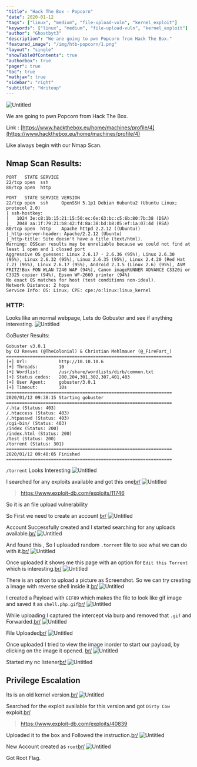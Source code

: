 ```yaml
---
"title": "Hack The Box - Popcorn"
"date": 2020-01-12
"tags": ["linux", "medium", "file-upload-vuln", "kernel_exploit"]
"keywords": ["linux", "medium", "file-upload-vuln", "kernel_exploit"]
"author": "Ghostbyt3"
"description": "We are going to pwn Popcorn from Hack The Box."
"featured_image": "/img/htb-popcorn/1.png"
"layout": "single"
"showTableOfContents": true
"authorbox": true
"pager": true
"toc": true
"mathjax": true
"sidebar": "right"
"subtitle": "Writeup"
---
```



![Untitled](/img/htb-popcorn/1.png)

We are going to pwn Popcorn from Hack The Box.

Link : [https://www.hackthebox.eu/home/machines/profile/4](https://www.hackthebox.eu/home/machines/profile/4)


Like always begin with our Nmap Scan.

## Nmap Scan Results:

```
PORT   STATE SERVICE
22/tcp open  ssh
80/tcp open  http

PORT   STATE SERVICE VERSION
22/tcp open  ssh     OpenSSH 5.1p1 Debian 6ubuntu2 (Ubuntu Linux; protocol 2.0)
| ssh-hostkey: 
|   1024 3e:c8:1b:15:21:15:50:ec:6e:63:bc:c5:6b:80:7b:38 (DSA)
|_  2048 aa:1f:79:21:b8:42:f4:8a:38:bd:b8:05:ef:1a:07:4d (RSA)
80/tcp open  http    Apache httpd 2.2.12 ((Ubuntu))
|_http-server-header: Apache/2.2.12 (Ubuntu)
|_http-title: Site doesn't have a title (text/html).
Warning: OSScan results may be unreliable because we could not find at least 1 open and 1 closed port
Aggressive OS guesses: Linux 2.6.17 - 2.6.36 (95%), Linux 2.6.30 (95%), Linux 2.6.32 (95%), Linux 2.6.35 (95%), Linux 2.4.20 (Red Hat 7.2) (95%), Linux 2.6.17 (95%), Android 2.3.5 (Linux 2.6) (95%), AVM FRITZ!Box FON WLAN 7240 WAP (94%), Canon imageRUNNER ADVANCE C3320i or C3325 copier (94%), Epson WF-2660 printer (94%)
No exact OS matches for host (test conditions non-ideal).
Network Distance: 2 hops
Service Info: OS: Linux; CPE: cpe:/o:linux:linux_kernel
```

### HTTP:

Looks like an normal webpage, Lets do Gobuster and see if anything interesting.
![Untitled](/img/htb-popcorn/2.png)

GoBuster Results:
```
Gobuster v3.0.1
by OJ Reeves (@TheColonial) & Christian Mehlmauer (@_FireFart_)
===============================================================
[+] Url:            http://10.10.10.6
[+] Threads:        10
[+] Wordlist:       /usr/share/wordlists/dirb/common.txt
[+] Status codes:   200,204,301,302,307,401,403
[+] User Agent:     gobuster/3.0.1
[+] Timeout:        10s
===============================================================
2020/01/12 09:38:15 Starting gobuster
===============================================================
/.hta (Status: 403)
/.htaccess (Status: 403)
/.htpasswd (Status: 403)
/cgi-bin/ (Status: 403)
/index (Status: 200)
/index.html (Status: 200)
/test (Status: 200)
/torrent (Status: 301)
===============================================================
2020/01/12 09:40:05 Finished
===============================================================
```


``/torrent`` Looks Interesting
![Untitled](/img/htb-popcorn/3.png)

I searched for any exploits available and got this one[br/](br/)
![Untitled](/img/htb-popcorn/4.png)

> https://www.exploit-db.com/exploits/11746

So it is an file upload vulnerability

So First we need to create an account [br/](br/)
![Untitled](/img/htb-popcorn/5.png)

Account Successfully created and I started searching for any uploads available.[br/](br/)
![Untitled](/img/htb-popcorn/6.png)

And found this , So I uploaded random ``.torrent`` file to see what we can do with it.[br/](br/)
![Untitled](/img/htb-popcorn/7.png)

Once uploaded it shows me this page with an option for ``Edit this Torrent`` which is interesting.[br/](br/)
![Untitled](/img/htb-popcorn/8.png)

There is an option to upload a picture as Screenshot. So we can try creating a image with reverse shell inside it.[br/](br/)
![Untitled](/img/htb-popcorn/9.png)

I created a Payload with ``GIF89`` which makes the file to look like gif image and saved it as ``shell.php.gif``[br/](br/)
![Untitled](/img/htb-popcorn/10.png)

While uploading I captured the intercept via burp and removed that ``.gif`` and Forwarded.[br/](br/)
![Untitled](/img/htb-popcorn/11.png)

File Uploaded[br/](br/)
![Untitled](/img/htb-popcorn/12.png)

Once uploaded I tried to view the image inorder to start our payload, by clicking on the image it opened. [br/](br/)
![Untitled](/img/htb-popcorn/13.png)

Started my nc listener[br/](br/)
![Untitled](/img/htb-popcorn/14.png)

## Privilege Escalation

Its is an old kernel version.[br/](br/)
![Untitled](/img/htb-popcorn/15.png)

Searched for the exploit available for this version and got ``Dirty Cow`` exploit.[br/](br/)
> https://www.exploit-db.com/exploits/40839

Uploaded it to the box and Followed the instruction.[br/](br/)
![Untitled](/img/htb-popcorn/16.png)

New Account created as ``root``[br/](br/)
![Untitled](/img/htb-popcorn/17.png)

Got Root Flag.
 

